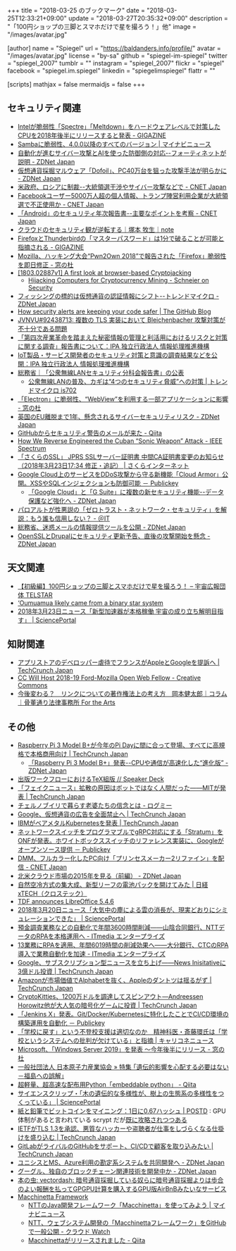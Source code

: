 +++
title = "2018-03-25 のブックマーク"
date =  "2018-03-25T12:33:21+09:00"
update = "2018-03-27T20:35:32+09:00"
description = "「100円ショップの三脚とスマホだけで星を撮ろう！」他"
image = "/images/avatar.jpg"

[author]
name      = "Spiegel"
url       = "https://baldanders.info/profile/"
avatar    = "/images/avatar.jpg"
license   = "by-sa"
github    = "spiegel-im-spiegel"
twitter   = "spiegel_2007"
tumblr    = ""
instagram = "spiegel_2007"
flickr    = "spiegel"
facebook  = "spiegel.im.spiegel"
linkedin  = "spiegelimspiegel"
flattr    = ""

[scripts]
  mathjax = false
  mermaidjs = false
+++

## セキュリティ関連

- [Intelが脆弱性「Spectre」「Meltdown」をハードウェアレベルで対策したCPUを2018年後半にリリースすると発表 - GIGAZINE](https://gigazine.net/news/20180316-intel-hardware-based-protection/)
- [Sambaに脆弱性、4.0.0以降のすべてのバージョン | マイナビニュース](https://news.mynavi.jp/article/20180317-600991/)
- [自動化が進むサイバー攻撃とAIを使った防御側の対応--フォーティネットが説明 - ZDNet Japan](https://japan.zdnet.com/article/35116169/)
- [仮想通貨採掘マルウェア「Dofoil」、PC40万台を狙った攻撃手法が明らかに - ZDNet Japan](https://japan.zdnet.com/article/35116203/)
- [米政府、ロシアに制裁--大統領選干渉やサイバー攻撃などで - CNET Japan](https://japan.cnet.com/article/35116258/)
- [Facebookユーザー5000万人超の個人情報、トランプ陣営利用企業が大統領選で不正使用か - CNET Japan](https://japan.cnet.com/article/35116326/)
- [「Android」のセキュリティ年次報告書--主要なポイントを考察 - CNET Japan](https://japan.cnet.com/article/35116262/)
- [クラウドのセキュリティ観が逆転する｜塚本 牧生｜note](https://note.mu/tsukamoto/n/n4d5dced4654c)
- [FirefoxとThunderbirdの「マスターパスワード」は1分で破ることが可能と指摘される - GIGAZINE](https://gigazine.net/news/20180320-firefox-thunderbird-master-password-disable-secure/)
- [Mozilla、ハッキング大会“Pwn2Own 2018”で報告された「Firefox」脆弱性を即日修正 - 窓の杜](https://forest.watch.impress.co.jp/docs/news/1112439.html)
- [[1803.02887v1] A first look at browser-based Cryptojacking](https://arxiv.org/abs/1803.02887v1)
    - [Hijacking Computers for Cryptocurrency Mining - Schneier on Security](https://www.schneier.com/blog/archives/2018/03/hijacking_compu.html)
- [フィッシングの標的は仮想通貨の認証情報にシフト--トレンドマイクロ - ZDNet Japan](https://japan.zdnet.com/article/35116453/)
- [How security alerts are keeping your code safer | The GitHub Blog](https://blog.github.com/2018-03-21-security-alerting-a-first-look-at-community-responses/)
- [JVNVU#92438713: 複数の TLS 実装において Bleichenbacher 攻撃対策が不十分である問題](http://jvn.jp/vu/JVNVU92438713/)
- [「第四次産業革命を踏まえた秘密情報の管理と利活用におけるリスクと対策に関する調査」報告書について：IPA 独立行政法人 情報処理推進機構](https://www.ipa.go.jp/security/fy29/reports/ts_research/20180322.html)
- [IoT製品・サービス開発者のセキュリティ対策と意識の調査結果などを公開：IPA 独立行政法人 情報処理推進機構](https://www.ipa.go.jp/security/fy29/reports/vuln_handling/index.html)
- [総務省｜「公衆無線LANセキュリティ分科会報告書」の公表](http://www.soumu.go.jp/menu_news/s-news/01ryutsu03_02000147.html)
    - [公衆無線LANの普及、カギは“4つのセキュリティ脅威”への対策 | トレンドマイクロ is702](https://is702.jp/news/3299/partner/101_g/)
- [「Electron」に脆弱性、“WebView”を利用する一部アプリケーションに影響 - 窓の杜](https://forest.watch.impress.co.jp/docs/news/1112933.html)
- [英国のEU離脱まで1年、懸念されるサイバーセキュリティリスク - ZDNet Japan](https://japan.zdnet.com/article/35116204/)
- [GitHubからセキュリティ警告のメールが来た - Qiita](https://qiita.com/taktakfu/items/471333d3dd2c9e935949)
- [How We Reverse Engineered the Cuban “Sonic Weapon” Attack - IEEE Spectrum](https://www.spectrum.ieee.org/semiconductors/devices/how-we-reverse-engineered-the-cuban-sonic-weapon-attack)
- [「さくらのSSL」 JPRS SSLサーバー証明書 中間CA証明書変更のお知らせ（2018年3月23日17:34 修正・追記） | さくらインターネット](https://www.sakura.ad.jp/news/sakurainfo/newsentry.php?id=1897)
- [Google Cloud上のサービスをDDoS攻撃から守る新機能「Cloud Armor」公開。XSSやSQLインジェクションも防御可能 － Publickey](http://www.publickey1.jp/blog/18/google_cloudddoscloud_armorxsssql.html)
    - [「Google Cloud」と「G Suite」に複数の新セキュリティ機能--データ保護など強化へ - ZDNet Japan](https://japan.zdnet.com/article/35116480/)
- [パロアルトが性悪説の「ゼロトラスト・ネットワーク・セキュリティ」を解説：もう誰も信用しない？ - ＠IT](http://www.atmarkit.co.jp/ait/articles/1405/23/news081.html)
- [総務省、迷惑メールの情報提供ツールを公開 - ZDNet Japan](https://japan.zdnet.com/article/35116604/)
- [OpenSSLとDrupalにセキュリティ更新予告、直後の攻撃開始を懸念 - ZDNet Japan](https://japan.zdnet.com/article/35116597/)

## 天文関連

- [【初級編】100円ショップの三脚とスマホだけで星を撮ろう！ – 宇宙広報団体 TELSTAR](http://spacemgz-telstar.com/5136)
- [‘Oumuamua likely came from a binary star system](https://www.ras.org.uk/news-and-press/3100-oumuamua-likely-came-from-a-binary-star-system)
- [2018年3月23日ニュース「新型加速器が本格稼働  宇宙の成り立ち解明目指す」 | SciencePortal](https://scienceportal.jst.go.jp/news/newsflash_review/newsflash/2018/03/20180323_01.html)

## 知財関連

- [アプリストアのデベロッパー虐待でフランスがAppleとGoogleを提訴へ  |  TechCrunch Japan](https://techcrunch.com/2018/03/14/france-takes-legal-action-against-apple-and-google-for-their-app-stores/)
- [CC Will Host 2018-19 Ford-Mozilla Open Web Fellow - Creative Commons](https://creativecommons.org/2018/03/21/cc-will-host-2018-19-ford-mozilla-open-web-fellow/)
- [今後変わる？　リンクについての著作権法上の考え方　岡本健太郎｜コラム｜骨董通り法律事務所 For the Arts](http://www.kottolaw.com/column/001653.html)

## その他

- [Raspberry Pi 3 Model B+が今年のPi Dayに間に合って登場、すべてに高規格で本格商用向け  |  TechCrunch Japan](https://techcrunch.com/2018/03/14/raspberry-pi-model-b-arrives-just-in-time-for-pi-day-2018/)
    - [「Raspberry Pi 3 Model B+」発表--CPUや通信が高速化した“進化版” - ZDNet Japan](https://japan.zdnet.com/article/35116193/)
- [出版ワークフローにおけるTeX組版 // Speaker Deck](https://speakerdeck.com/yuw/chu-ban-wakuhuroniokerutexzu-ban)
- [「フェイクニュース」拡散の原因はボットではなく人間だった――MITが発表  |  TechCrunch Japan](https://techcrunch.com/2018/03/08/false-news-spreads-faster-than-truth-online-thanks-to-human-nature/)
- [チェルノブイリで暮らす老婆たちの信念とは - ログミー](http://logmi.jp/87588)
- [Google、仮想通貨の広告を全面禁止へ  |  TechCrunch Japan](https://techcrunch.com/2018/03/14/google-announces-ban-on-cryptocurrency-ads/)
- [IBMがベアメタルKubernetesを発表  |  TechCrunch Japan](https://techcrunch.com/2018/03/14/ibm-launches-bare-metal-kubernetes/)
- [ネットワークスイッチをプログラマブルでgRPC対応にする「Stratum」をONFが発表。ホワイトボックススイッチのリファレンス実装に、Googleがオープンソース提供 － Publickey](http://www.publickey1.jp/blog/18/grpcstratumonfgoogle.html)
- [DMM、フルカラー化したPC向け「プリンセスメーカー2リファイン」を配信 - CNET Japan](https://japan.cnet.com/article/35116299/)
- [北米クラウド市場の2015年を見る（前編） - ZDNet Japan](https://japan.zdnet.com/article/35059744/)
- [自然空冷方式の集大成、新型リーフの電池パックを開けてみた | 日経 xTECH（クロステック）](http://tech.nikkeibp.co.jp/atcl/nxt/column/18/00127/00002/)
- [TDF announces LibreOffice 5.4.6](https://blog.documentfoundation.org/blog/2018/03/22/tdf-announces-libreoffice-5-4-6/)
- [2018年3月20日ニュース「大気中の塵による雲の消長が、現実どおりにシミュレーションできた」 | SciencePortal](https://scienceportal.jst.go.jp/news/newsflash_review/newsflash/2018/03/20180320_01.html)
- [預金調査業務などの自動化で年間3600時間削減――山陰合同銀行、NTTデータのRPAを本格運用へ - ITmedia エンタープライズ](http://www.itmedia.co.jp/enterprise/articles/1803/14/news053.html)
- [13業務にRPAを適用、年間6019時間の削減効果へ――大分銀行、CTCのRPA導入で業務自動化を加速 - ITmedia エンタープライズ](http://www.itmedia.co.jp/enterprise/articles/1803/05/news049.html)
- [Google、サブスクリプション型ニュースを立ち上げ――News Inisitativeに3億ドル投資  |  TechCrunch Japan](https://techcrunch.com/2018/03/20/google-news-initiative/)
- [Amazonが市場価値でAlphabetを抜く、Appleのダントツは揺るがず  |  TechCrunch Japan](https://techcrunch.com/2018/03/20/amazon-surpasses-alphabet-in-market-value/)
- [CryptoKitties、1200万ドルを調達してスピンアウト―Andreessen Horowitz他が大人気の暗号化ゲームに投資  |  TechCrunch Japan](https://techcrunch.com/2018/03/20/cryptokitties-raises-12m-from-andreessen-horowitz-and-union-square-ventures/)
- [「Jenkins X」発表。Git/Docker/Kubernetesに特化したことでCI/CD環境の構築運用を自動化 － Publickey](http://www.publickey1.jp/blog/18/jenkins_xgitdockerkubernetescicd.html)
- [「学校に戻す」という不登校支援は適切なのか　精神科医・斎藤環氏は「学校というシステムへの批判が欠けている」と指摘 | キャリコネニュース](https://news.careerconnection.jp/?p=51867)
- [Microsoft、「Windows Server 2019」を発表 ～今年後半にリリース - 窓の杜](https://forest.watch.impress.co.jp/docs/news/1112898.html)
- [一般社団法人 日本原子力産業協会 » 特集 ｢遺伝的影響を心配する必要はない－福島への誤解｣](http://www.jaif.or.jp/misunderstanding-about-fukushima/)
- [超軽量、超高速な配布用Python「embeddable python」 - Qiita](https://qiita.com/mm_sys/items/1fd3a50a930dac3db299)
- [サイエンスクリップ・「木の遺伝的な多様性が、樹上の生態系の多様性をつくっている」 | SciencePortal](https://scienceportal.jst.go.jp/clip/20180323_01.html)
- [紙と鉛筆でビットコインをマイニング：1日に0.67ハッシュ | POSTD](https://postd.cc/mining-bitcoin-with-pencil-and-paper/) : GPU 体制があると言われている scrypt だが[既に攻略されつつある](https://blog.visvirial.com/articles/519 "scryptがGPUに破られる時 – びりあるの研究ノート")
- [IETFがTLS 1.3を承認、悪質なハッカーや盗聴者が仕事をしづらくなる仕掛けを盛り込む  |  TechCrunch Japan](https://techcrunch.com/2018/03/23/the-web-will-soon-be-a-little-safer-with-the-approval-of-this-new-security-standard/)
- [GitLabがライバルのGitHubをサポート、CI/CDで顧客を取り込みたい  |  TechCrunch Japan](https://techcrunch.com/2018/03/22/gitlab-adds-support-for-github/)
- [ユニシスとMS、Azure利用の勘定系システムを共同開発へ - ZDNet Japan](https://japan.zdnet.com/article/35116594/)
- [グーグル、独自のブロックチェーン関連技術を開発中か - ZDNet Japan](https://japan.zdnet.com/article/35116554/)
- [本の虫: vectordash: 暗号通貨採掘している奴らに暗号通貨採掘よりは歩合のよい報酬を払ってGPGPU計算を購入するGPU版AirBnBみたいなサービス](https://cpplover.blogspot.jp/2018/03/vectordash-gpgpugpuairbnb.html)
- [Macchinetta Framework](https://macchinetta.github.io/)
    - [NTTのJava開発フレームワーク「Macchinetta」を使ってみよう | マイナビニュース](https://news.mynavi.jp/article/20180320-ntt_macchinetta/)
    - [NTT、ウェブシステム開発の「Macchinettaフレームワーク」をGitHubで一般公開 - クラウド Watch](https://cloud.watch.impress.co.jp/docs/news/1111311.html)
    - [Macchinettaがリリースされました - Qiita](https://qiita.com/neriudon/items/9d0206b4c01b63e904db)
